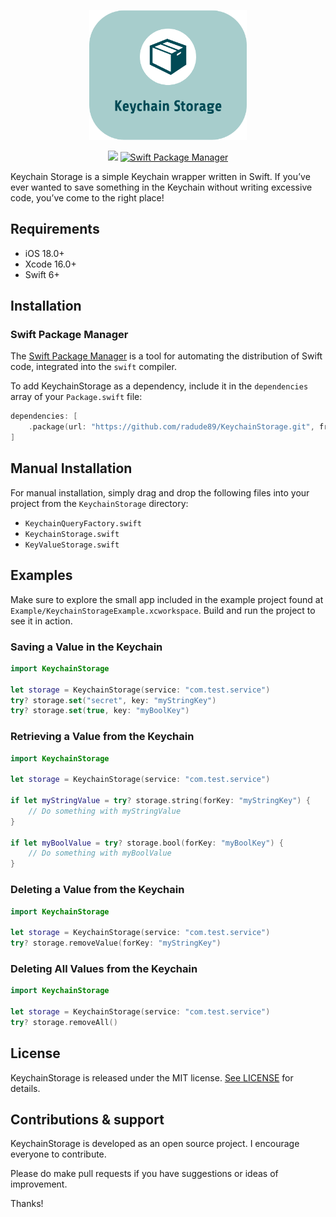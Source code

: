 <p align="center">
    <img src="https://github.com/radude89/KeychainStorage/blob/master/Images/Logo.png" width="50%" height="50%" alt="Keychain Storage" />
</p>
<p align="center">
  <img src="https://img.shields.io/badge/Swift-6-orange.svg" />

  <a href="https://swift.org/package-manager">
        <img src="https://img.shields.io/badge/spm-compatible-brightgreen.svg?style=flat" alt="Swift Package Manager" />
  </a>
  
</p>

Keychain Storage is a simple Keychain wrapper written in Swift. If you’ve ever wanted to save something in the Keychain without writing excessive code, you’ve come to the right place!

## Requirements

- iOS 18.0+
- Xcode 16.0+
- Swift 6+

## Installation

### Swift Package Manager

The [Swift Package Manager](https://swift.org/package-manager/) is a tool for automating the distribution of Swift code, integrated into the `swift` compiler.

To add KeychainStorage as a dependency, include it in the `dependencies` array of your `Package.swift` file:

```swift
dependencies: [
    .package(url: "https://github.com/radude89/KeychainStorage.git", from: "2.0.0")
]
```

## Manual Installation

For manual installation, simply drag and drop the following files into your project from the `KeychainStorage` directory:

- `KeychainQueryFactory.swift`
- `KeychainStorage.swift`
- `KeyValueStorage.swift`

## Examples

Make sure to explore the small app included in the example project found at `Example/KeychainStorageExample.xcworkspace`. Build and run the project to see it in action.

### Saving a Value in the Keychain

```swift
import KeychainStorage

let storage = KeychainStorage(service: "com.test.service")
try? storage.set("secret", key: "myStringKey")
try? storage.set(true, key: "myBoolKey")
```

### Retrieving a Value from the Keychain

```swift
import KeychainStorage

let storage = KeychainStorage(service: "com.test.service")

if let myStringValue = try? storage.string(forKey: "myStringKey") {
    // Do something with myStringValue
}

if let myBoolValue = try? storage.bool(forKey: "myBoolKey") {
    // Do something with myBoolValue
}
```

### Deleting a Value from the Keychain

```swift
import KeychainStorage

let storage = KeychainStorage(service: "com.test.service")
try? storage.removeValue(forKey: "myStringKey")
```

### Deleting All Values from the Keychain

```swift
import KeychainStorage

let storage = KeychainStorage(service: "com.test.service")
try? storage.removeAll()
```

## License

KeychainStorage is released under the MIT license. [See LICENSE](https://github.com/radude89/KeychainStorage/blob/master/LICENSE) for details.

## Contributions & support

KeychainStorage is developed as an open source project. I encourage everyone to contribute. <br />

Please do make pull requests if you have suggestions or ideas of improvement.

Thanks!
